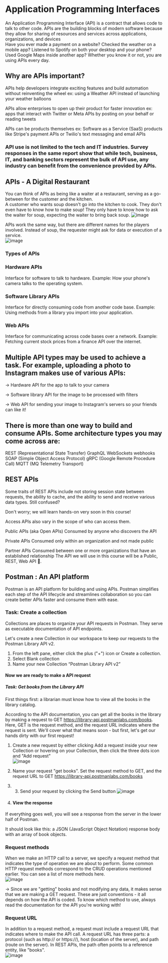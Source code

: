 # Application Programming Interfaces
 An Application Programming Interface (API) is a contract that allows code to talk to other code. APIs are the building blocks of modern software because they allow for sharing of resources and services across applications, organizations, and devices   
 Have you ever made a payment on a website? Checked the weather on a mobile app? Listened to Spotify on both your desktop and your phone? Used Google Maps inside another app? Whether you know it or not, you are using APIs every day. 
 ## Why are APIs important?
APIs help developers integrate exciting features and build automation without reinventing the wheel
ex: using a Weather API instead of launching your weather balloons

APIs allow enterprises to open up their product for faster innovation
ex: apps that interact with Twitter or Meta APIs by posting on your behalf or reading tweets

APIs can be products themselves
ex: Software as a Service (SaaS) products like Stripe's payment APIs or Twilio's text messaging and email APIs
### API use is not limited to the tech and IT industries. Survey responses in the same report show that while tech, business, IT, and banking sectors represent the bulk of API use, any industry can benefit from the convenience provided by APIs. 

## APIs - A Digital Restaurant
You can think of APIs as being like a waiter at a restaurant, serving as a go-between for the customer and the kitchen.    
A customer who wants soup doesn't go into the kitchen to cook. They don't even have to know how to make soup! They only have to know how to ask the waiter for soup, expecting the waiter to bring back soup.
![image](https://github.com/user-attachments/assets/6368e318-761e-4b6b-92d1-708feed73c9c)

APIs work the same way, but there are different names for the players involved. Instead of soup, the requester might ask for data or execution of a service.    
![image](https://github.com/user-attachments/assets/998f7c9b-c9de-48ea-8371-54eb45f0b973)
### Types of APIs
### Hardware APIs
Interface for software to talk to hardware.
Example: How your phone's camera talks to the operating system. 

### Software Library APIs
Interface for directly consuming code from another code base.
Example: Using methods from a library you import into your application.

### Web APIs
Interface for communicating across code bases over a network.
Example: Fetching current stock prices from a finance API over the internet.
## Multiple API types may be used to achieve a task. For example, uploading a photo to Instagram makes use of various APIs:

-> Hardware API for the app to talk to your camera

-> Software library API for the image to be processed with filters

-> Web API for sending your image to Instagram's servers so your friends can like it!

## There is more than one way to build and consume APIs. Some architecture types you may come across are:

REST (Representational State Transfer)
GraphQL
WebSockets
webhooks
SOAP (Simple Object Access Protocol)
gRPC (Google Remote Procedure Call)
MQTT (MQ Telemetry Transport)
## REST APIs
Some traits of REST APIs include not storing session state between requests, the ability to cache, and the ability to send and receive various data types. Still confused?  

Don't worry; we will learn hands-on very soon in this course!

Access
APIs also vary in the scope of who can access them.

Public APIs (aka Open APIs)
Consumed by anyone who discovers the API

Private APIs
Consumed only within an organization and not made public

Partner APIs
Consumed between one or more organizations that have an established relationship
The API we will use in this course will be a Public, REST, Web API 👀.   

## Postman : An API platform
Postman is an API platform for building and using APIs. Postman simplifies each step of the API lifecycle and streamlines collaboration so you can create better APIs faster and consume them with ease.    
### Task: Create a collection
Collections are places to organize your API requests in Postman. They serve as executable documentation of API endpoints. 

Let's create a new Collection in our workspace to keep our requests to the Postman Library API v2. 
1. From the left pane, either click the plus ("+") icon or Create a collection.
2.  Select Blank collection
3. Name your new Collection “Postman Library API v2”
 #### Now we are ready to make a API request
 ##### Task: Get books from the Library API
   First things first: a librarian must know how to view all the books in the library catalog.

According to the API documentation, you can get all the books in the library by making a request to GET https://library-api.postmanlabs.com/books. Here, GET is the request method, and the request URL indicates where the request is sent. We'll cover what that means soon - but first, let's get our hands dirty with our first request!   
1.  Create a new request by either clicking Add a request inside your new Collection or hovering on your Collection, then click the three dots icon and "Add request"  
![image](https://github.com/user-attachments/assets/e41bedb1-dc37-4cd5-9743-1030f38efa3b)
2. Name your request "get books". Set the request method to GET, and the request URL to GET https://library-api.postmanlabs.com/books
3. 3. Send your request by clicking the Send button
       ![image](https://github.com/user-attachments/assets/81adbcd9-6f8a-4641-8bda-6c6820684f9f)
      
4. #### View the response
If everything goes well, you will see a response from the server in the lower half of Postman.

It should look like this: a JSON (JavaScript Object Notation) response body with an array of book objects.


### Request methods
When we make an HTTP call to a server, we specify a request method that indicates the type of operation we are about to perform. 
Some common HTTP request methods correspond to the CRUD operations mentioned earlier. You can see a list of more methods here.      
![image](https://github.com/user-attachments/assets/a2d5bc0f-523b-4393-960d-8e527cc387e7)  

-> Since we are "getting" books and not modifying any data, it makes sense that we are making a GET request. 
These are just conventions - it all depends on how the API is coded. To know which method to use, always read the documentation for the API you're working with!    

### Request URL
In addition to a request method, a request must include a request URL that indicates where to make the API call. A request URL has three parts: a protocol (such as http:// or https://), host (location of the server), and path (route on the server). In REST APIs, the path often points to a reference entity, like "books".   
![image](https://github.com/user-attachments/assets/bf9729a4-30b1-4d9e-ae7d-c10bd55b4bb6)    







